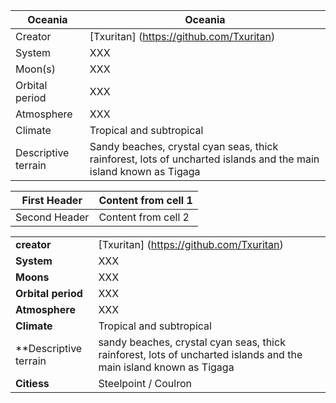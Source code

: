 Oceania        | Oceania
---------------|---------------
Creator | [Txuritan] (https://github.com/Txuritan)
System  | XXX     
Moon(s) | XXX
Orbital period | XXX
Atmosphere | XXX
Climate | Tropical and subtropical
Descriptive terrain | Sandy beaches, crystal cyan seas, thick rainforest, lots of uncharted islands and the main island known as Tigaga


First Header | Content from cell 1 
-------------|-----------------------
Second Header | Content from cell 2

||||
|---|---|---|
|**creator**| [Txuritan] (https://github.com/Txuritan) | 
|**System**| XXX                                       |
|**Moons**| XXX                                        |
|**Orbital period**| XXX                               |
|**Atmosphere**| XXX                                   |
|**Climate**| Tropical and subtropical                 |
|**Descriptive terrain | sandy beaches, crystal cyan seas, thick rainforest, lots of uncharted islands and the main island known as Tigaga                                                 |
|**Citiess**| Steelpoint / Coulron                     |

